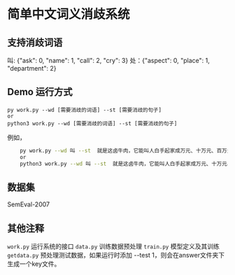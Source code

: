 # 简单中文词义消歧系统

## 支持消歧词语
叫: {"ask": 0, "name": 1, "call": 2, "cry": 3}
处：{"aspect": 0, "place": 1, "department": 2} 

## Demo 运行方式

    py work.py --wd [需要消歧的词语] --st [需要消歧的句子]
    or 
    python3 work.py --wd [需要消歧的词语] --st [需要消歧的句子]

例如，
```bash
    py work.py --wd 叫 --st  就是这卤牛肉，它能叫人白手起家成万元、十万元、百万元户
    or
    python3 work.py --wd 叫 --st  就是这卤牛肉，它能叫人白手起家成万元、十万元、百万元户
```

## 数据集
SemEval-2007

## 其他注释
`work.py`      运行系统的接口
`data.py`      训练数据预处理
`train.py`     模型定义及其训练
`getdata.py`    预处理测试数据，如果运行时添加 --test 1，则会在answer文件夹下生成一个key文件。    